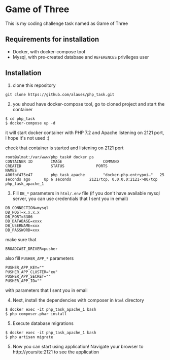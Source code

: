 # Game of Three

This is my coding challenge task named as Game of Three

## Requirements for installation
* Docker, with docker-compose tool
* Mysql, with pre-created database and `REFERENCES` privileges user

## Installation
1. clone this repository
```
git clone https://github.com/alaues/php_task.git
```
2. you shoud have docker-compose tool, go to cloned project and start the container
```
$ cd php_task
$ docker-compose up -d
```
it will start docker container with PHP 7.2 and Apache listening on 2121 port, I hope it's not used :)

check that container is started and listening on 2121 port
```
root@almat:/var/www/php_task# docker ps
CONTAINER ID        IMAGE                  COMMAND                  CREATED             STATUS              PORTS                            NAMES
406fbf475e47        php_task_apache        "docker-php-entrypoi…"   25 seconds ago      Up 6 seconds        2121/tcp, 0.0.0.0:2121->80/tcp   php_task_apache_1
```

3. Fill `DB_*` parameters in  `html/.env` file (if you don't have available mysql server, you can use credentials that I sent you in email)

```
DB_CONNECTION=mysql
DB_HOST=x.x.x.x
DB_PORT=3306
DB_DATABASE=xxxx
DB_USERNAME=xxx
DB_PASSWORD=xxx
```
make sure that 
```
BROADCAST_DRIVER=pusher
```

also fill `PUSHER_APP_*` parameters 
```
PUSHER_APP_KEY=""
PUSHER_APP_CLUSTER="eu"
PUSHER_APP_SECRET=""
PUSHER_APP_ID=""
```
with parameters that I sent you in email

4. Next, install the dependencies with composer in `html` directory
```
$ docker exec -it php_task_apache_1 bash
$ php composer.phar install
```
5. Execute database migrations
```
$ docker exec -it php_task_apache_1 bash
$ php artisan migrate
```

5. Now you can start using application! Navigate your browser to http://yoursite:2121 to see the application
